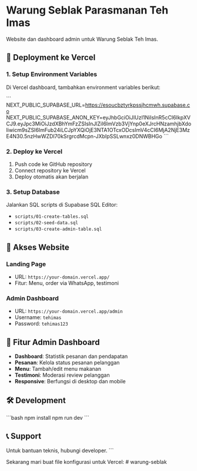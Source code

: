 # Warung Seblak Parasmanan Teh Imas

Website dan dashboard admin untuk Warung Seblak Teh Imas.

## 🚀 Deployment ke Vercel

### 1. Setup Environment Variables

Di Vercel dashboard, tambahkan environment variables berikut:

\`\`\`
NEXT_PUBLIC_SUPABASE_URL=https://esoucbztyrkpssjhcmwh.supabase.co
NEXT_PUBLIC_SUPABASE_ANON_KEY=eyJhbGciOiJIUzI1NiIsInR5cCI6IkpXVCJ9.eyJpc3MiOiJzdXBhYmFzZSIsInJlZiI6ImVzb3VjYnp0eXJrcHNzamhjbXdoIiwicm9sZSI6ImFub24iLCJpYXQiOjE3NTA1OTcxODcsImV4cCI6MjA2NjE3MzE4N30.5nzHwWZDI70kSrgrcdMcpn-JXbIpSSLwnxz0DNWBHGo
\`\`\`

### 2. Deploy ke Vercel

1. Push code ke GitHub repository
2. Connect repository ke Vercel
3. Deploy otomatis akan berjalan

### 3. Setup Database

Jalankan SQL scripts di Supabase SQL Editor:
- `scripts/01-create-tables.sql`
- `scripts/02-seed-data.sql`
- `scripts/03-create-admin-table.sql`

## 📱 Akses Website

### Landing Page
- URL: `https://your-domain.vercel.app/`
- Fitur: Menu, order via WhatsApp, testimoni

### Admin Dashboard
- URL: `https://your-domain.vercel.app/admin`
- Username: `tehimas`
- Password: `tehimas123`

## 🔧 Fitur Admin Dashboard

- **Dashboard**: Statistik pesanan dan pendapatan
- **Pesanan**: Kelola status pesanan pelanggan
- **Menu**: Tambah/edit menu makanan
- **Testimoni**: Moderasi review pelanggan
- **Responsive**: Berfungsi di desktop dan mobile

## 🛠️ Development

\`\`\`bash
npm install
npm run dev
\`\`\`

## 📞 Support

Untuk bantuan teknis, hubungi developer.
\`\`\`

Sekarang mari buat file konfigurasi untuk Vercel:
#   w a r u n g - s e b l a k  
 